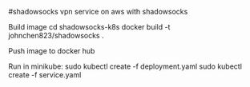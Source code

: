 #shadowsocks 
vpn service on aws with shadowsocks

Build image
cd shadowsocks-k8s
docker build -t johnchen823/shadowsocks .

Push image to docker hub

Run in minikube:
sudo kubectl create -f deployment.yaml
sudo kubectl create -f service.yaml
